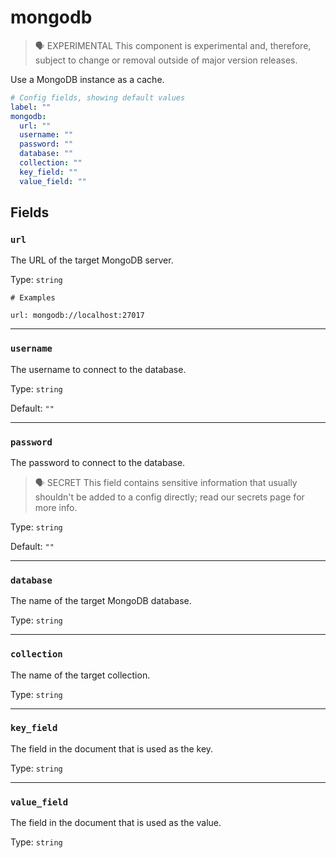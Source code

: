 # mongodb

> 🗣 EXPERIMENTAL
This component is experimental and, therefore, subject to change or removal outside of major version releases.

Use a MongoDB instance as a cache.

```yaml
# Config fields, showing default values
label: ""
mongodb:
  url: ""
  username: ""
  password: ""
  database: ""
  collection: ""
  key_field: ""
  value_field: ""
```

## Fields

### `url`

The URL of the target MongoDB server.

Type: `string`

```
# Examples

url: mongodb://localhost:27017
```

---

### `username`

The username to connect to the database.

Type: `string`

Default: `""`

---

### `password`

The password to connect to the database.

> 🗣 SECRET
This field contains sensitive information that usually shouldn't be added to a config directly; read our secrets page for more info.


Type: `string`

Default: `""`

---

### `database`

The name of the target MongoDB database.

Type: `string`

---

### `collection`

The name of the target collection.

Type: `string`

---

### `key_field`

The field in the document that is used as the key.

Type: `string`

---

### `value_field`

The field in the document that is used as the value.

Type: `string`